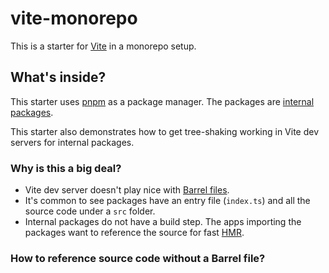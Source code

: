 # vite-monorepo

This is a starter for [Vite](https://vitejs.dev/) in a monorepo setup.

## What's inside?

This starter uses [pnpm](https://pnpm.io/) as a package manager. The packages are [internal packages](https://turbo.build/repo/docs/handbook/sharing-code/internal-packages).

This starter also demonstrates how to get tree-shaking working in Vite dev servers for internal packages.

### Why is this a big deal?

- Vite dev server doesn't play nice with [Barrel files](https://petermekhaeil.com/til/js-barrel-files/).
- It's common to see packages have an entry file (`index.ts`) and all the source code under a `src` folder.
- Internal packages do not have a build step. The apps importing the packages want to reference the source for fast [HMR](https://vitejs.dev/guide/features.html#hot-module-replacement).

### How to reference source code without a Barrel file?
